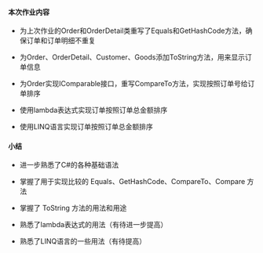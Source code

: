 #### 本次作业内容
+ 为上次作业的Order和OrderDetail类重写了Equals和GetHashCode方法，确保订单和订单明细不重复

+ 为Order、OrderDetail、Customer、Goods添加ToString方法，用来显示订单信息

+ 为Order实现IComparable接口，重写CompareTo方法，实现按照订单号给订单排序

+ 使用lambda表达式实现订单按照订单总金额排序

+ 使用LINQ语言实现订单按照订单总金额排序

#### 小结

* 进一步熟悉了C#的各种基础语法

* 掌握了用于实现比较的 Equals、GetHashCode、CompareTo、Compare 方法

* 掌握了 ToString 方法的用法和用途

* 熟悉了lambda表达式的用法（有待进一步提高）

* 熟悉了LINQ语言的一些用法（有待提高）
